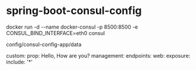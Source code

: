 # spring-boot-consul-config

docker run -d --name docker-consul -p 8500:8500 -e CONSUL_BIND_INTERFACE=eth0 consul

config/consul-config-app/data

custom:
  prop: Hello, How are you?
management:
  endpoints:
    web:
      exposure:
        include: '*'
